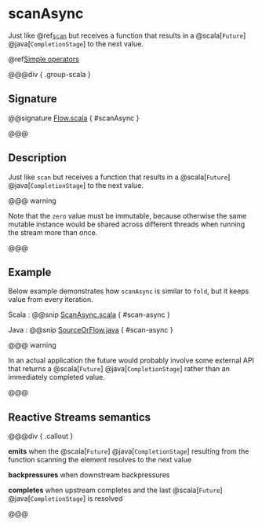 # scanAsync

Just like @ref[`scan`](./scan.md) but receives a function that results in a @scala[`Future`] @java[`CompletionStage`] to the next value.

@ref[Simple operators](../index.md#simple-operators)

@@@div { .group-scala }

## Signature

@@signature [Flow.scala](/akka-stream/src/main/scala/akka/stream/scaladsl/Flow.scala) { #scanAsync }

@@@

## Description

Just like `scan` but receives a function that results in a @scala[`Future`] @java[`CompletionStage`] to the next value.

@@@ warning

Note that the `zero` value must be immutable, because otherwise
the same mutable instance would be shared across different threads
when running the stream more than once.

@@@

## Example

Below example demonstrates how `scanAsync` is similar to `fold`, but it keeps value from every iteration.

Scala
:  @@snip [ScanAsync.scala](/akka-docs/src/test/scala/docs/stream/operators/sourceorflow/ScanAsync.scala) { #scan-async }

Java
:  @@snip [SourceOrFlow.java](/akka-docs/src/test/java/jdocs/stream/operators/SourceOrFlow.java) { #scan-async }

@@@ warning

In an actual application the future would probably involve some external API that returns a @scala[`Future`]
@java[`CompletionStage`] rather than an immediately completed value.

@@@

## Reactive Streams semantics

@@@div { .callout }

**emits** when the @scala[`Future`] @java[`CompletionStage`] resulting from the function scanning the element resolves to the next value

**backpressures** when downstream backpressures

**completes** when upstream completes and the last @scala[`Future`] @java[`CompletionStage`] is resolved

@@@
